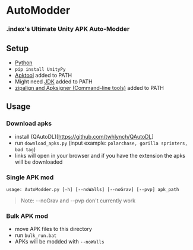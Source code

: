 # AutoModder

### .index's Ultimate Unity APK Auto-Modder

## Setup
- [Python](https://www.python.org/)
- `pip install UnityPy`
- [Apktool](https://ibotpeaches.github.io/Apktool/) added to PATH
- Might need [JDK](https://www.oracle.com/java/technologies/downloads/) added to PATH
- [zipalign and Apksigner (Command-line tools)](https://developer.android.com/studio#command-line-tools-only) added to PATH

## Usage

### Download apks

- install (QAutoDL)[https://github.com/twhlynch/QAutoDL]
- run `download_apks.py` (input example: `polarchase, gorilla sprinters, bad tag`)
- links will open in your browser and if you have the extension the apks will be downloaded

### Single APK mod

```usage: AutoModder.py [-h] [--noWalls] [--noGrav] [--pvp] apk_path```

>Note: --noGrav and --pvp don't currently work

### Bulk APK mod

- move APK files to this directory
- run `bulk_run.bat`
- APKs will be modded with `--noWalls`